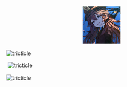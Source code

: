 <html>
  <head>
  <link rel="stylesheet" href="https://github.com/tricticle/tricticle/blob/main/style.css">
  </head>
  </body>
<div align="center" padding="20px">
<img class="hutao"align="center" src="https://raw.githubusercontent.com/tricticle/tricticle/main/hutao.png" height="100px" width="100px" border-radius="90%" object-fit="cover"></img>
</div>

<p><img align="center" src="https://github-readme-stats.vercel.app/api/top-langs?username=tricticle&show_icons=true&locale=en&layout=compact" alt="tricticle" /></p>

<p>&nbsp;<img align="center" src="https://github-readme-stats.vercel.app/api?username=tricticle&show_icons=true&locale=en" alt="tricticle" /></p>

<p><img align="center" src="https://github-readme-streak-stats.herokuapp.com/?user=tricticle&" alt="tricticle" /></p>
</body>
</html>
